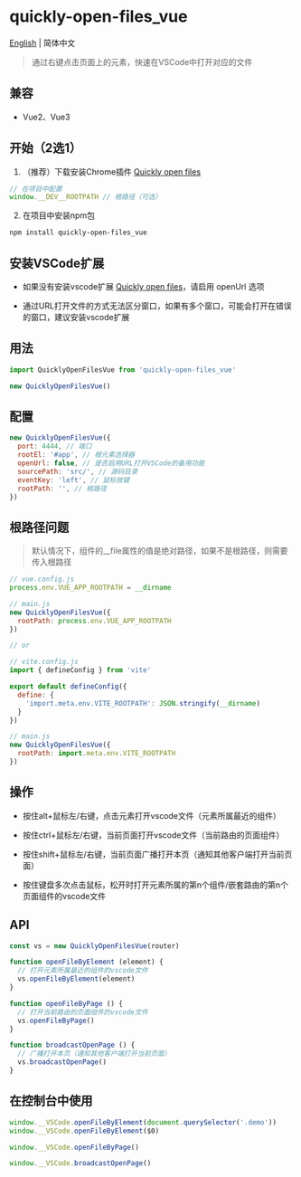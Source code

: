 # quickly-open-files_vue

[English](./README.md) | 简体中文

> 通过右键点击页面上的元素，快速在VSCode中打开对应的文件

## 兼容

- Vue2、Vue3

## 开始（2选1）

1. （推荐）下载安装Chrome插件 [Quickly open files](https://github.com/jian-qin/quickly-open-files_vue/releases)

```javascript
// 在项目中配置
window.__DEV__ROOTPATH // 根路径（可选）
```

2. 在项目中安装npm包

```bash
npm install quickly-open-files_vue
```

## 安装VSCode扩展

- 如果没有安装vscode扩展 [Quickly open files](https://marketplace.visualstudio.com/items?itemName=jian-qin.quickly-open-files)，请启用 openUrl 选项

- 通过URL打开文件的方式无法区分窗口，如果有多个窗口，可能会打开在错误的窗口，建议安装vscode扩展

## 用法

```javascript
import QuicklyOpenFilesVue from 'quickly-open-files_vue'

new QuicklyOpenFilesVue()
```

## 配置

```javascript
new QuicklyOpenFilesVue({
  port: 4444, // 端口
  rootEl: '#app', // 根元素选择器
  openUrl: false, // 是否启用URL打开VSCode的备用功能
  sourcePath: 'src/', // 源码目录
  eventKey: 'left', // 鼠标按键
  rootPath: '', // 根路径
})
```

## 根路径问题

> 默认情况下，组件的__file属性的值是绝对路径，如果不是根路径，则需要传入根路径

```javascript
// vue.config.js
process.env.VUE_APP_ROOTPATH = __dirname

// main.js
new QuicklyOpenFilesVue({
  rootPath: process.env.VUE_APP_ROOTPATH
})

// or

// vite.config.js
import { defineConfig } from 'vite'

export default defineConfig({
  define: {
    'import.meta.env.VITE_ROOTPATH': JSON.stringify(__dirname)
  }
})

// main.js
new QuicklyOpenFilesVue({
  rootPath: import.meta.env.VITE_ROOTPATH
})
```

## 操作

- 按住alt+鼠标左/右键，点击元素打开vscode文件（元素所属最近的组件）

- 按住ctrl+鼠标左/右键，当前页面打开vscode文件（当前路由的页面组件）

- 按住shift+鼠标左/右键，当前页面广播打开本页（通知其他客户端打开当前页面）

- 按住键盘多次点击鼠标，松开时打开元素所属的第n个组件/嵌套路由的第n个页面组件的vscode文件

## API

```javascript
const vs = new QuicklyOpenFilesVue(router)

function openFileByElement (element) {
  // 打开元素所属最近的组件的vscode文件
  vs.openFileByElement(element)
}

function openFileByPage () {
  // 打开当前路由的页面组件的vscode文件
  vs.openFileByPage()
}

function broadcastOpenPage () {
  // 广播打开本页（通知其他客户端打开当前页面）
  vs.broadcastOpenPage()
}
```

## 在控制台中使用

```javascript
window.__VSCode.openFileByElement(document.querySelector('.demo'))
window.__VSCode.openFileByElement($0)

window.__VSCode.openFileByPage()

window.__VSCode.broadcastOpenPage()
```